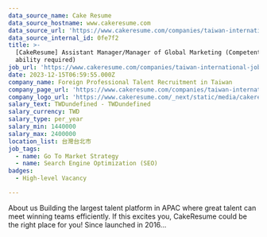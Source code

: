 ```yaml
---
data_source_name: Cake Resume
data_source_hostname: www.cakeresume.com
data_source_url: 'https://www.cakeresume.com/companies/taiwan-international-jobs/jobs'
data_source_internal_id: 0fe7f2
title: >-
  [CakeResume] Assistant Manager/Manager of Global Marketing (Competent English
  ability required)
job_url: 'https://www.cakeresume.com/companies/taiwan-international-jobs/jobs/0fe7f2'
date: 2023-12-15T06:59:55.000Z
company_name: Foreign Professional Talent Recruitment in Taiwan
company_page_url: 'https://www.cakeresume.com/companies/taiwan-international-jobs'
company_logo_url: 'https://www.cakeresume.com/_next/static/media/cakeresume.e1c03867.svg'
salary_text: TWDundefined - TWDundefined
salary_currency: TWD
salary_type: per_year
salary_min: 1440000
salary_max: 2400000
location_list: 台灣台北市
job_tags:
  - name: Go To Market Strategy
  - name: Search Engine Optimization (SEO)
badges:
  - High-level Vacancy

---
```


About us Building the largest talent platform in APAC where great talent can meet winning teams efficiently. If this excites you, CakeResume could be the right place for you! Since launched in 2016...